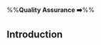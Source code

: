 <link rel="stylesheet" href="{{baseUrl}}/css/textbook.css">

<div class="website-content">

%%**Quality Assurance :arrow_right:**%%

## Introduction

<div id="main">

<include src="what/embed.md" />
<include src="validationVsVerification/embed.md" />

</div>

</div>
